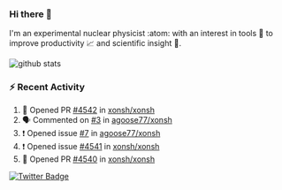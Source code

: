 ### Hi there 👋 

I'm an experimental nuclear physicist :atom: with an interest in tools :wrench: to improve productivity :chart_with_upwards_trend: and scientific insight :telescope:.

![github stats](https://github-readme-stats.vercel.app/api?username=agoose77&show_icons=true&hide_rank=true&hide_title=true&bg_color=30,e76445,904e95&text_color=efe3ec&icon_color=efe3ec)
<!--
**agoose77/agoose77** is a ✨ _special_ ✨ repository because its `README.md` (this file) appears on your GitHub profile.

Here are some ideas to get you started:

- 🔭 I’m currently working on ...
- 🌱 I’m currently learning ...
- 👯 I’m looking to collaborate on ...
- 🤔 I’m looking for help with ...
- 💬 Ask me about ...
- 📫 How to reach me: ...
- 😄 Pronouns: ...
- ⚡ Fun fact: ...
-->

### :zap: Recent Activity
<!--START_SECTION:activity-->
1. 💪 Opened PR [#4542](https://github.com/xonsh/xonsh/pull/4542) in [xonsh/xonsh](https://github.com/xonsh/xonsh)
2. 🗣 Commented on [#3](https://github.com/agoose77/xonsh/issues/3) in [agoose77/xonsh](https://github.com/agoose77/xonsh)
3. ❗️ Opened issue [#7](https://github.com/agoose77/xonsh/issues/7) in [agoose77/xonsh](https://github.com/agoose77/xonsh)
4. ❗️ Opened issue [#4541](https://github.com/xonsh/xonsh/issues/4541) in [xonsh/xonsh](https://github.com/xonsh/xonsh)
5. 💪 Opened PR [#4540](https://github.com/xonsh/xonsh/pull/4540) in [xonsh/xonsh](https://github.com/xonsh/xonsh)
<!--END_SECTION:activity-->


[![Twitter Badge](https://img.shields.io/twitter/follow/agoose77?style=flat-square&logo=Twitter&logoColor=white&color=cornflowerblue)](https://twitter.com/agoose77)
